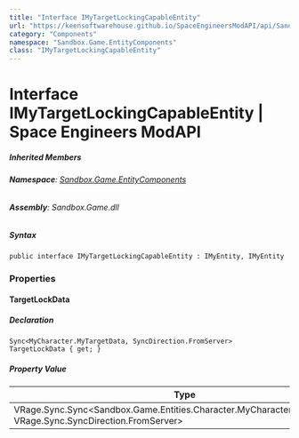 ```yaml
---
title: "Interface IMyTargetLockingCapableEntity"
url: "https://keensoftwarehouse.github.io/SpaceEngineersModAPI/api/Sandbox.Game.EntityComponents.IMyTargetLockingCapableEntity.html"
category: "Components"
namespace: "Sandbox.Game.EntityComponents"
class: "IMyTargetLockingCapableEntity"
---
```


# Interface IMyTargetLockingCapableEntity | Space Engineers ModAPI

##### Inherited Members

###### **Namespace**: [Sandbox.Game.EntityComponents](https://keensoftwarehouse.github.io/SpaceEngineersModAPI/api/Sandbox.Game.EntityComponents.html)

###### **Assembly**: Sandbox.Game.dll

##### Syntax

```
public interface IMyTargetLockingCapableEntity : IMyEntity, IMyEntity
```

### Properties

#### TargetLockData

##### Declaration

```
Sync<MyCharacter.MyTargetData, SyncDirection.FromServer> TargetLockData { get; }
```

##### Property Value

| Type | Description |
| --- | --- |
| VRage.Sync.Sync<Sandbox.Game.Entities.Character.MyCharacter.MyTargetData, VRage.Sync.SyncDirection.FromServer\> |     |